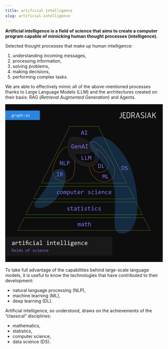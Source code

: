 ```yaml
---
title: artificial intelligence
slug: artificial-intelligence
---
```


**Artificial intelligence is a field of science that aims to create a computer program capable of mimicking human thought processes (intelligence).**

Selected thought processes that make up human intelligence:
1. understanding incoming messages,
2. processing information,
3. solving problems,
4. making decisions,
5. performing complex tasks.

We are able to effectively mimic all of the above-mentioned processes thanks to Large Language Models (LLM) and the architectures created on their basis: RAG (_Retrieval Augmented Generation_) and Agents.

![Artificial Intelligence as a Field of Science](ai-fields-of-science_250204.jpg "Artificial Intelligence as a Field of Science")

To take full advantage of the capabilities behind large-scale language models, it is useful to know the technologies that have contributed to their development:
* natural language processing (NLP),
* machine learning (ML),
* deep learning (DL).

Artificial intelligence, so understood, draws on the achievements of the “classical” disciplines:
* mathematics,
* statistics,
* computer science,
* data science (DS).